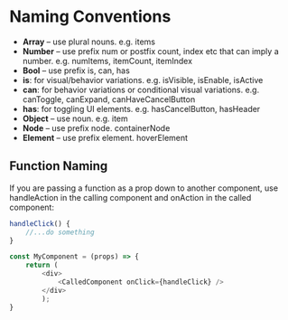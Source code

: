 # Naming Conventions

- **Array** – use plural nouns. e.g. items
- **Number** – use prefix num or postfix count, index etc that can imply a number. e.g. numItems, itemCount, itemIndex
- **Bool** – use prefix is, can, has
- **is**: for visual/behavior variations. e.g. isVisible, isEnable, isActive
- **can**: for behavior variations or conditional visual variations. e.g. canToggle, canExpand, canHaveCancelButton
- **has**: for toggling UI elements. e.g. hasCancelButton, hasHeader
- **Object** – use noun. e.g. item
- **Node** – use prefix node. containerNode
- **Element** – use prefix element. hoverElement

## Function Naming
If you are passing a function as a prop down to another component, use handleAction in the calling component and onAction in the called component:

```javascript
handleClick() {
	//...do something
}

const MyComponent = (props) => {
	return (
		<div>
			<CalledComponent onClick={handleClick} />
		</div>
		);
}
```